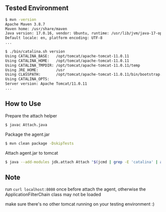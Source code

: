 ## Tested Environment
```bash
$ mvn -version                 
Apache Maven 3.8.7
Maven home: /usr/share/maven
Java version: 17.0.16, vendor: Ubuntu, runtime: /usr/lib/jvm/java-17-openjdk-amd64
Default locale: en, platform encoding: UTF-8
...
```
```bash
$ ./bin/catalina.sh version             
Using CATALINA_BASE:   /opt/tomcat/apache-tomcat-11.0.11
Using CATALINA_HOME:   /opt/tomcat/apache-tomcat-11.0.11
Using CATALINA_TMPDIR: /opt/tomcat/apache-tomcat-11.0.11/temp
Using JRE_HOME:        /usr
Using CLASSPATH:       /opt/tomcat/apache-tomcat-11.0.11/bin/bootstrap.jar:/opt/tomcat/apache-tomcat-11.0.11/bin/tomcat-juli.jar
Using CATALINA_OPTS:   
Server version: Apache Tomcat/11.0.11
...
```

## How to Use
Prepare the attach helper
```bash
$ javac Attach.java
```

Package the agent.jar
```bash
$ mvn clean package -DskipTests
```

Attach agent.jar to tomcat 
```bash
$ java --add-modules jdk.attach Attach "$(jcmd | grep -E 'catalina' | awk '{print $1}')" ~/workspace/tomcat-memshell-agent/target/agent.jar
```

## Note
run `curl localhost:8080` once before attach the agent, otherwise the ApplicationFilterChain class may not be loaded

make sure there's no other tomcat running on your testing environment :)

